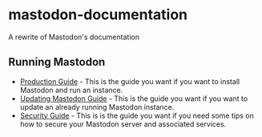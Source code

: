 # mastodon-documentation
A rewrite of Mastodon's documentation

## Running Mastodon

* [Production Guide](./Running-Mastodon/Production-Guide.md) - This is the guide you want 
if you want to install Mastodon and run an instance.
* [Updating Mastodon Guide](./Running-Mastodon/Updating-Mastodon-Guide.md) - This is the guide
you want if you want to update an already running Mastodon instance.
* [Security Guide](./Running-Mastodon/Security-Guide.md) - This is is the guide you want if you
need some tips on how to secure your Mastodon server and associated services.
